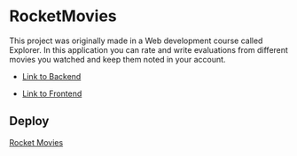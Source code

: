 # RocketMovies

This project was originally made in a Web development course called Explorer. In this application you can rate and write evaluations from different movies you watched and keep them noted in your account.

- [Link to Backend](https://github.com/arthurrios/rocketmovies-db)  

- [Link to Frontend](https://github.com/arthurrios/rocketmovies-interface)

## Deploy

[Rocket Movies](https://rocketmovies-project.netlify.app/)
